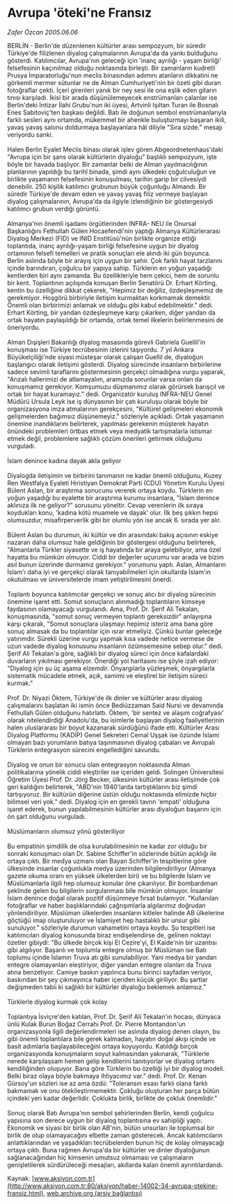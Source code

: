 # Avrupa 'öteki'ne Fransız

*Zafer Özcan 2005.06.06*

<font class="agenda2NewsSpot">
 BERLİN - Berlin'de düzenlenen kültürler arası sempozyum, bir süredir Türkiye'de filizlenen diyalog çalışmalarının Avrupa'da da yankı bulduğunu gösterdi.  Katılımcılar, Avrupa'nın geleceği için 'inanç ayrılığı - yaşam birliği' felsefesinin kaçınılmaz olduğu noktasında birleşti.
</font>
<font class="newsDetail">
 Bir zamanların kudretli Prusya İmparatorluğu'nun meclis binasından adımını atanların dikkatini ne görkemli mermer sütunlar ne de Alman Cumhuriyeti'nin bir özeti gibi duran fotoğraflar çekti. İçeri girenleri yanık bir ney sesi ile ona eşlik eden gitarın tınısı karşıladı. İkisi bir arada düşünülemeyecek enstrümanları çalanlar ise Berlin'deki İntizar İlahi Grubu'nun iki üyesi, Artvinli Işıltan Turan ile Bosnalı Enes Sabitoviç'ten başkası değildi. Batı ile doğunun sembol enstrümanlarıyla farklı sesleri aynı ortamda, mükemmel bir ahenkle buluşturmayı başaran ikili, yavaş yavaş salonu doldurmaya başlayanlara hâl diliyle "Sıra sizde." mesajı veriyordu sanki.
 <br/>
 <br/>
 Halen Berlin Eyalet Meclis binası olarak işlev gören Abgeordnetenhaus'daki "Avrupa için bir şans olarak kültürlerin diyaloğu" başlıklı sempozyum, işte böyle bir havada başlıyor. Bir zamanlar belki de Alman yayılmacılığının planlarının yapıldığı bu tarihî binada, şimdi aynı ülkedeki çoğulculuğun ve birlikte yaşamanın felsefesinin konuşulması, tarihin garip bir cilvesiydi denebilir. 250 kişilik katılımcı grubunun büyük çoğunluğu Almandı. Bir süredir Türkiye'de devam eden ve yavaş yavaş filiz vermeye başlayan diyalog çalışmalarının, Avrupa'da da ilgiyle izlendiğinin bir göstergesiydi katılımcı grubun verdiği görüntü.
 <br/>
 <br/>
 Almanya'nın önemli işadamı örgütlerinden INFRA- NEU ile Onursal Başkanlığını Fethullah Gülen Hocaefendi'nin yaptığı Almanya Kültürlerarası Diyalog Merkezi (FID) ve INID Enstitüsü'nün birlikte organize ettiği toplantıda, inanç ayrılığı-yaşam birliği felsefesine uygun bir diyalog ortamının felsefi temelleri ve pratik sonuçları ele alındı iki gün boyunca. Berlin aslında böyle bir arayış için uygun bir şehir. Çok farklı hayat tarzlarını içinde barındıran, çoğulcu bir yapıya sahip. Türklerin en yoğun yaşadığı kentlerden biri aynı zamanda. Bu özellikleriyle hem çekici, hem de sorunlu bir kent. Toplantının açılışında konuşan Berlin Senatörü Dr. Erhart Körting, kentin bu özelliğine dikkat çekerek, "Hepimiz bir değiliz, özdeşleşmemiz de gerekmiyor. Hoşgörü birbiriyle iletişim kurmaktan korkmamak demektir. Önemli olan birbirimizi anlamak ve olduğu gibi kabul edebilmektir." dedi. Erhart Körting, bir yandan özdeşleşmeye karşı çıkarken, diğer yandan da ortak hayatın paylaşıldığı bir ortamda, ortak temel ilkelerin belirlenmesini de öneriyordu.
 <br/>
 <br/>
 Alman Dışişleri Bakanlığı diyalog masasında görevli Gabriela Guellil'in konuşması ise Türkiye tecrübesinin izlerini taşıyordu. 7 yıl Ankara Büyükelçiliği'nde siyasi müsteşar olarak çalışan Guellil de, diyaloğun başlangıcı olarak iletişimi gösterdi. Diyalog sürecinde insanların birbirlerine sadece sevimli taraflarını göstermesinin gerçekçi olmadığına vurgu yaparak, "Arızalı hallerimizi de atlamayalım, aramızda sorunlar varsa onları da konuşmamız gerekiyor. Komşumuzu düşmanımız olarak görürsek barışçıl ve ortak bir hayat kuramayız." dedi. Organizatör kuruluş INFRA-NEU Genel Müdürü Ursula Leyk ise iş dünyasının bir çatı kuruluşu olarak böyle bir organizasyona imza atmalarının gerekçesini, "Kültürel gelişmeleri ekonomik gelişmelerden bağımsız düşünemeyiz." sözleriyle açıkladı. Ortak yaşamanın önemine inandıklarını belirterek, yapılması gerekenin müşterek hayatın önündeki problemleri örtbas etmek veya medyatik tartışmalarla istismar etmek değil, problemlere sağlıklı çözüm önerileri getirmek olduğunu vurguladı.
 <br/>
 <br/>
 İslam denince kadına dayak akla geliyor
 <br/>
 <br/>
 Diyalogda iletişimin ve birbirini tanımanın ne kadar önemli olduğunu, Kuzey Ren Westfalya Eyaleti Hıristiyan Demokrat Parti (CDU) Yönetim Kurulu Üyesi Bülent Aslan, bir araştırma sonucunu vererek ortaya koydu. Türklerin en yoğun yaşadığı bu eyalette bir araştırma kurumu insanlara, "İslam denince aklınıza ilk ne geliyor?" sorusunu yöneltir. Cevap verenlerin ilk sıraya koydukları konu, 'kadına kötü muamele ve dayak' olur. İlk beş şıkkın hepsi olumsuzdur, misafirperverlik gibi bir olumlu yön ise ancak 6. sırada yer alır.
 <br/>
 <br/>
 Bülent Aslan bu durumun, iki kültür ve din arasındaki bakış açısının eskiye nazaran daha olumsuz hale geldiğinin bir göstergesi olduğunu belirterek, "Almanlarla Türkler siyasette ve iş hayatında bir araya gelebiliyor, ama özel hayatta bu mümkün olmuyor. Ciddi bir değerler uçurumu var arada ve bizim asıl bunun üzerinde durmamız gerekiyor." yorumunu yaptı. Aslan, Almanların İslam'ı daha iyi ve gerçekçi olarak tanıyabilmeleri için okullarda İslam'ın okutulması ve üniversitelerde imam yetiştirilmesini önerdi.
 <br/>
 <br/>
 Toplantı boyunca katılımcılar gerçekçi ve sonuç alıcı bir diyalog sürecinin önemine işaret etti. Somut sonuçların alınmadığı toplantıların kimseye faydasının olamayacağı vurgulandı. Ama, Prof. Dr. Şerif Ali Tekalan, konuşmasında, "somut sonuç vermeyen toplantı gereksizdir" anlayışına karşı çıkarak, "Somut sonuçlara ulaşmayı hepimiz isteriz ama bana göre sonuç almasak da bu toplantılar için ısrar etmeliyiz. Çünkü bunlar geleceğe yatırımdır. Sürekli üzerine vurgu yapmak kısa vadede netice vermese de uzun vadede diyalog konusunu insanların özümsemesine sebep olur." dedi. Şerif Ali Tekalan'a göre, sağlıklı bir diyalog süreci için önce kafalardaki duvarların yıkılması gerekiyor. Önerdiği yol haritasını ise şöyle izah ediyor: "Diyalog için şu üç aşama elzemdir. Önyargılarla yüzleşmek, önyargılarla sistematik mücadele etmek, açık, samimi ve eleştirel bir iletişim süreci kurmak."
 <br/>
 <br/>
 Prof. Dr. Niyazi Öktem, Türkiye'de ilk dinler ve kültürler arası diyalog çalışmalarını başlatan iki ismin önce Bediüzzaman Said Nursi ve devamında Fethullah Gülen olduğunu hatırlattı. Öktem, 'bir sentez ve alaşım coğrafyası' olarak nitelendirdiği Anadolu'da, bu isimlerle başlayan diyalog faaliyetlerinin halen uluslararası bir boyut kazanarak sürdüğünü ifade etti. Kültürler Arası Diyalog Platformu (KADİP) Genel Sekreteri Cemal Uşşak ise özünde İslami olmayan bazı yorumların batıya taşınmasının diyalog çabaları ve Avrupalı Türklerin entegrasyon sürecini engellediğini savundu.
 <br/>
 <br/>
 Diyalog ve onun bir sonucu olan entegrasyon noktasında Alman politikalarına yönelik ciddi eleştiriler ise içeriden geldi. Solingen Üniversitesi Öğretim Üyesi Prof. Dr. Jörg Becker, ülkesinin kültürler arası iletişimde çok geri kaldığını belirterek, "ABD'nin 1940'larda tartıştıklarını biz şimdi tartışıyoruz. Bir kültürün diğerine üstün olduğu noktasında elimizde hiçbir bilimsel veri yok." dedi. Diyalog için en gerekli tavrın 'empati' olduğuna işaret ederek, bunun yapılabilmesinin kültürler arası diyaloğun başarını için ön şart olduğunu vurguladı.
 <br/>
 <br/>
 Müslümanların olumsuz yönü gösteriliyor
 <br/>
 <br/>
 Bu empatinin şimdilik de olsa kurulabilmesinin ne kadar zor olduğu bir sonraki konuşmacı olan Dr. Sabine Schiffer'in sözlerinde bütün açıklığı ile ortaya çıktı. Bir medya uzmanı olan Bayan Schiffer'in tespitlerine göre ülkesinde insanlar çoğunlukla medya üzerinden bilgilendiriliyor (Almanya gazete okuma oranı en yüksek ülkelerden biri) ve bu bilgilerde İslam ve Müslümanlarla ilgili hep olumsuz konular öne çıkarılıyor. Bir bombardıman şeklinde gelen bu bilgilerin sorgulanması bile mümkün olmuyor. İnsanlar İslam denince doğal olarak pozitif düşünmeye fırsat bulamıyor. "Kullanılan fotoğraflar ve haber başlıklarındaki çağrışımlarla algılarımız doğrudan yönlendiriliyor. Müslüman ülkelerden insanların kitleler halinde AB ülkelerine göçtüğü imajı oluşturuluyor ve İslamiyet hep hastalıklı bir unsur gibi sunuluyor." sözleriyle durumun vahametini ortaya koydu. Şu tespitleri ise katılımcıları diyalog konusunda biraz endişelendirse de, gelinen noktayı özetler gibiydi: "Bu ülkede birçok kişi El Cezire'yi, El Kaide'nin bir uzantısı gibi algılıyor. Başarılı ve toplumla entegre olmuş bir Müslüman ise Batı toplumu içinde İslamın Truva atı gibi sunulabiliyor. Yani medya bir yandan entegre olamayanları eleştiriyor, diğer yandan entegre olanları da Truva atına benzetiyor. Camiye baskın yapılınca bunu birinci sayfadan veriyor, baskından bir şey çıkmayınca haber içeriden küçük giriliyor. Bu şartlar değişmeden tabii ki sağlıklı bir kültürler diyaloğu beklemek anlamsız."
 <br/>
 <br/>
 Türklerle diyalog kurmak çok kolay
 <br/>
 <br/>
 Toplantıya İsviçre'den katılan, Prof. Dr. Şerif Ali Tekalan'ın hocası, dünyaca ünlü Kulak Burun Boğaz Cerrahı Prof. Dr. Pierre Montandon'un organizasyonla ilgili değerlendirmeleri ise aslında diyalog denen olayın, bu gibi önemli toplantılara bile gerek kalmadan, hayatın doğal akışı içinde ve basit adımlarla başlayabileceğini ortaya koyuyordu. Katıldığı birçok organizasyonda konuşmaların soyut kalmasından yakınarak, "Türklerle nerede karşılaşsam hemen gelip kendilerini tanıtıyorlar ve diyalog ortamı kendiliğinden oluşuyor. Bana göre Türklerin bu özelliği iyi bir diyalog modeli. Belki biraz olaya böyle bakmaya ihtiyacımız var." dedi. Prof. Dr. Kenan Gürsoy'un sözleri ise az ama özdü: "Toleransın esası farklı olana farklı bakmamak ve onu ötekileştirmemektir. Çokluğu oluşturan her parça bütün içindeki yeri kadar değerlidir. Çoklukta birlik, birlikte de çokluk önemlidir."
 <br/>
 <br/>
 Sonuç olarak Batı Avrupa'nın sembol şehirlerinden Berlin, kendi çoğulcu yapısına son derece uygun bir diyalog toplantısına ev sahipliği yaptı. Ekonomik ve siyasi bir birlik olan AB'nin, bütün unsurları ile toplumsal bir birlik de olup olamayacağını elbette zaman gösterecek. Ancak katılımcıların anlattıklarından ve yaşadıkları tecrübelerden bunun hiç de kolay olmayacağı ortaya çıktı. Buna rağmen Avrupa'da bir kültürler ve dinler diyaloğunun sağlanacağından hiç kimsenin umutsuz olmaması ve çalışmaların genişletilerek sürdürüleceği mesajları, akıllarda kalan önemli ayrıntılardandı.
 <br/>
</font>

Kaynak: [www.aksiyon.com.tr](http://www.aksiyon.com.tr:80/aksiyon/haber-14002-34-avrupa-otekine-fransiz.html), [web.archive.org (arşiv bağlantısı)](http://web.archive.org/web/20110204074129/http://www.aksiyon.com.tr:80/aksiyon/haber-14002-34-avrupa-otekine-fransiz.html)
